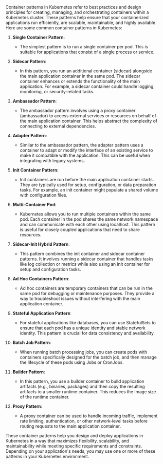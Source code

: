 Container patterns in Kubernetes refer to best practices and design principles for creating, managing, and orchestrating containers within a Kubernetes cluster. These patterns help ensure that your containerized applications run efficiently, are scalable, maintainable, and highly available. Here are some common container patterns in Kubernetes:

1. **Single Container Pattern**:
   - The simplest pattern is to run a single container per pod. This is suitable for applications that consist of a single process or service.

2. **Sidecar Pattern**:
   - In this pattern, you run an additional container (sidecar) alongside the main application container in the same pod. The sidecar container enhances or extends the functionality of the main application. For example, a sidecar container could handle logging, monitoring, or security-related tasks.

3. **Ambassador Pattern**:
   - The ambassador pattern involves using a proxy container (ambassador) to access external services or resources on behalf of the main application container. This helps abstract the complexity of connecting to external dependencies.

4. **Adapter Pattern**:
   - Similar to the ambassador pattern, the adapter pattern uses a container to adapt or modify the interface of an existing service to make it compatible with the application. This can be useful when integrating with legacy systems.

5. **Init Container Pattern**:
   - Init containers are run before the main application container starts. They are typically used for setup, configuration, or data preparation tasks. For example, an init container might populate a shared volume with configuration files.

6. **Multi-Container Pod**:
   - Kubernetes allows you to run multiple containers within the same pod. Each container in the pod shares the same network namespace and can communicate with each other using localhost. This pattern is useful for closely coupled applications that need to share resources.

7. **Sidecar-Init Hybrid Pattern**:
   - This pattern combines the init container and sidecar container patterns. It involves running a sidecar container that handles tasks like log collection or metrics while also using an init container for setup and configuration tasks.

8. **Ad Hoc Containers Pattern**:
   - Ad hoc containers are temporary containers that can be run in the same pod for debugging or maintenance purposes. They provide a way to troubleshoot issues without interfering with the main application container.

9. **Stateful Application Pattern**:
   - For stateful applications like databases, you can use StatefulSets to ensure that each pod has a unique identity and stable network identity. This pattern is crucial for data consistency and availability.

10. **Batch Job Pattern**:
    - When running batch processing jobs, you can create pods with containers specifically designed for the batch job, and then manage the lifecycle of these pods using Jobs or CronJobs.

11. **Builder Pattern**:
    - In this pattern, you use a builder container to build application artifacts (e.g., binaries, packages) and then copy the resulting artifacts to a smaller runtime container. This reduces the image size of the runtime container.

12. **Proxy Pattern**:
    - A proxy container can be used to handle incoming traffic, implement rate limiting, authentication, or other network-level tasks before routing requests to the main application container.

These container patterns help you design and deploy applications in Kubernetes in a way that maximizes flexibility, scalability, and maintainability while meeting specific requirements and constraints. Depending on your application's needs, you may use one or more of these patterns in your Kubernetes environment.
